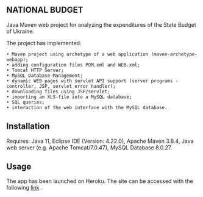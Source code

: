 ## NATIONAL BUDGET

Java Maven web project for analyzing the expenditures of the State Budget of Ukraine. 
 
The project has implemented:

    • Maven project using archetype of a web application (maven-archetype-webapp);
    • adding configuration files POM.xml and WEB.xml;
    • Tomcat HTTP Server;
    • MySQL Database Management;
    • dynamic WEB pages with servlet API support (server programs - controller, JSP, servlet error handler);
    • downloading files using JSP/servlet;
    • importing an XLS-file into a MySQL database;
    • SQL queries;
    • interaction of the web interface with the MySQL database.


## Installation

Requires: Java 11, Eclipse IDE (Version: 4.22.0),  Apache Maven 3.8.4,  Java web server (e.g. Apache Tomcat/7.0.47), MySQL Database 8.0.27.


## Usage

The app has been launched on Heroku.
The site can be accessed with the following [link](https://vulook-java-nationalbudget.herokuapp.com/) .
